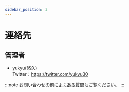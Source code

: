 ```yaml
---
sidebar_position: 3
---
```


# 連絡先
## 管理者
- yukyu(悠久)  
Twitter：https://twitter.com/yukyu30

:::note
お問い合わせの前に[よくある質問](https://yukyu30.github.io/yukyu_document/docs/faq/)もご覧ください。
:::